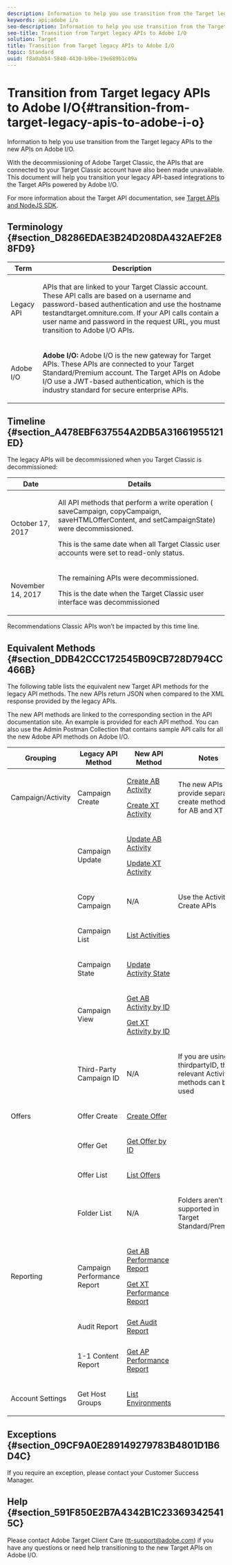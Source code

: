 ```yaml
---
description: Information to help you use transition from the Target legacy APIs to the new APIs on Adobe I/O.
keywords: api;adobe i/o
seo-description: Information to help you use transition from the Target legacy APIs to the new APIs on Adobe I/O.
seo-title: Transition from Target legacy APIs to Adobe I/O
solution: Target
title: Transition from Target legacy APIs to Adobe I/O
topic: Standard
uuid: f8a0ab54-5840-4430-b9be-19e689b1c09a
---
```


# Transition from Target legacy APIs to Adobe I/O{#transition-from-target-legacy-apis-to-adobe-i-o}

Information to help you use transition from the Target legacy APIs to the new APIs on Adobe I/O.

With the decommissioning of Adobe Target Classic, the APIs that are connected to your Target Classic account have also been made unavailable. This document will help you transition your legacy API-based integrations to the Target APIs powered by Adobe I/O.

For more information about the Target API documentation, see [Target APIs and NodeJS SDK](../../c-implementing-target/c-api-and-sdk-overview/c-api-and-sdk-overview.md#concept_5718EC1FF2ED4436935D0BCCD7AA29A6).

## Terminology {#section_D8286EDAE3B24D208DA432AEF2E88FD9}

<table id="table_3228619660E54F029F4834236BEFE19B"> 
 <thead> 
  <tr> 
   <th colname="col1" class="entry"> Term </th> 
   <th colname="col2" class="entry"> Description </th> 
  </tr>
 </thead>
 <tbody> 
  <tr> 
   <td colname="col1"> <p>Legacy API </p> </td> 
   <td colname="col2"> <p>APIs that are linked to your Target Classic account. These API calls are based on a username and password-based authentication and use the hostname <span class="filepath"> testandtarget.omniture.com</span>. If your API calls contain a user name and password in the request URL, you must transition to Adobe I/O APIs. </p> </td> 
  </tr> 
  <tr> 
   <td colname="col1"> <p>Adobe I/O </p> </td> 
   <td colname="col2"> <p><b>Adobe I/O:</b> Adobe I/O is the new gateway for Target APIs. These APIs are connected to your Target Standard/Premium account. The Target APIs on Adobe I/O use a JWT-based authentication, which is the industry standard for secure enterprise APIs. </p> </td> 
  </tr> 
 </tbody> 
</table>

## Timeline {#section_A478EBF637554A2DB5A31661955121ED}

The legacy APIs will be decommissioned when you Target Classic is decommissioned:

<table id="table_BE395755732E4DC1915A72EE72D57CA8"> 
 <thead> 
  <tr> 
   <th colname="col1" class="entry"> Date </th> 
   <th colname="col2" class="entry"> Details </th> 
  </tr>
 </thead>
 <tbody> 
  <tr> 
   <td colname="col1"> <p>October 17, 2017 </p> </td> 
   <td colname="col2"> <p>All API methods that perform a write operation (<span class="codeph"> saveCampaign</span>, <span class="codeph"> copyCampaign</span>, <span class="codeph"> saveHTMLOfferContent</span>, and <span class="codeph"> setCampaignState</span>) were decommissioned. </p> <p>This is the same date when all Target Classic user accounts were set to read-only status. </p> </td> 
  </tr> 
  <tr> 
   <td colname="col1"> <p>November 14, 2017 </p> </td> 
   <td colname="col2"> <p>The remaining APIs were decommissioned. </p> <p>This is the date when the Target Classic user interface was decommissioned </p> </td> 
  </tr> 
 </tbody> 
</table>

Recommendations Classic APIs won’t be impacted by this time line.

## Equivalent Methods {#section_DDB42CCC172545B09CB728D794CC466B}

The following table lists the equivalent new Target API methods for the legacy API methods. The new APIs return JSON when compared to the XML response provided by the legacy APIs.

The new API methods are linked to the corresponding section in the API documentation site. An example is provided for each API method. You can also use the Admin Postman Collection that contains sample API calls for all the new Adobe API methods on Adobe I/O.

<table id="table_C7A209501D99423DB13D513F54427277"> 
 <thead> 
  <tr> 
   <th colname="col1" class="entry"> Grouping </th> 
   <th colname="col2" class="entry"> Legacy API Method </th> 
   <th colname="col3" class="entry"> New API Method </th> 
   <th colname="col4" class="entry"> Notes </th> 
  </tr>
 </thead>
 <tbody> 
  <tr> 
   <td colname="col1"> <p>Campaign/Activity </p> </td> 
   <td colname="col2"> <p>Campaign Create </p> </td> 
   <td colname="col3"> <p><a href="https://developers.adobetarget.com/api/#create-ab-activity" format="http" scope="external"> Create AB Activity</a> </p> <p><a href="https://developers.adobetarget.com/api/#create-xt-activity" format="http" scope="external"> Create XT Activity</a> </p> </td> 
   <td colname="col4"> <p>The new APIs provide separate create methods for AB and XT </p> </td> 
  </tr> 
  <tr> 
   <td colname="col1"> </td> 
   <td colname="col2"> <p>Campaign Update </p> </td> 
   <td colname="col3"> <p><a href="https://developers.adobetarget.com/api/#update-ab-activity" format="http" scope="external"> Update AB Activity</a> </p> <p><a href="https://developers.adobetarget.com/api/#update-xt-activity" format="http" scope="external"> Update XT Activity</a> </p> </td> 
   <td colname="col4"> </td> 
  </tr> 
  <tr> 
   <td colname="col1"> </td> 
   <td colname="col2"> <p>Copy Campaign </p> </td> 
   <td colname="col3"> <p>N/A </p> </td> 
   <td colname="col4"> <p>Use the Activity Create APIs </p> </td> 
  </tr> 
  <tr> 
   <td colname="col1"> </td> 
   <td colname="col2"> <p>Campaign List </p> </td> 
   <td colname="col3"> <p><a href="https://developers.adobetarget.com/api/#list-activities" format="http" scope="external"> List Activities</a> </p> </td> 
   <td colname="col4"> </td> 
  </tr> 
  <tr> 
   <td colname="col1"> </td> 
   <td colname="col2"> <p>Campaign State </p> </td> 
   <td colname="col3"> <p><a href="https://developers.adobetarget.com/api/#update-activity-state" format="http" scope="external"> Update Activity State</a> </p> </td> 
   <td colname="col4"> </td> 
  </tr> 
  <tr> 
   <td colname="col1"> </td> 
   <td colname="col2"> <p>Campaign View </p> </td> 
   <td colname="col3"> <p><a href="https://developers.adobetarget.com/api/#get-ab-activity-by-id" format="http" scope="external"> Get AB Activity by ID</a> </p> <p><a href="https://developers.adobetarget.com/api/#get-xt-activity-by-id" format="http" scope="external"> Get XT Activity by ID</a> </p> </td> 
   <td colname="col4"> </td> 
  </tr> 
  <tr> 
   <td colname="col1"> </td> 
   <td colname="col2"> <p>Third-Party Campaign ID </p> </td> 
   <td colname="col3"> <p>N/A </p> </td> 
   <td colname="col4"> <p>If you are using a thirdpartyID, the relevant Activity methods can be used </p> </td> 
  </tr> 
  <tr> 
   <td colname="col1"> <p>Offers </p> </td> 
   <td colname="col2"> <p>Offer Create </p> </td> 
   <td colname="col3"> <p><a href="https://developers.adobetarget.com/api/#create-offer" format="http" scope="external"> Create Offer</a> </p> </td> 
   <td colname="col4"> </td> 
  </tr> 
  <tr> 
   <td colname="col1"> </td> 
   <td colname="col2"> <p>Offer Get </p> </td> 
   <td colname="col3"> <p><a href="https://developers.adobetarget.com/api/#get-offer-by-id" format="http" scope="external"> Get Offer by ID</a> </p> </td> 
   <td colname="col4"> </td> 
  </tr> 
  <tr> 
   <td colname="col1"> </td> 
   <td colname="col2"> <p>Offer List </p> </td> 
   <td colname="col3"> <p><a href="https://developers.adobetarget.com/api/#list-offers" format="http" scope="external"> List Offers</a> </p> </td> 
   <td colname="col4"> </td> 
  </tr> 
  <tr> 
   <td colname="col1"> </td> 
   <td colname="col2"> <p>Folder List </p> </td> 
   <td colname="col3"> <p>N/A </p> </td> 
   <td colname="col4"> <p>Folders aren’t supported in Target Standard/Premium </p> </td> 
  </tr> 
  <tr> 
   <td colname="col1"> <p>Reporting </p> </td> 
   <td colname="col2"> <p>Campaign Performance Report </p> </td> 
   <td colname="col3"> <p><a href="https://developers.adobetarget.com/api/#get-ab-performance-report" format="http" scope="external"> Get AB Performance Report</a> </p> <p><a href="https://developers.adobetarget.com/api/#get-xt-performance-report" format="http" scope="external"> Get XT Performance Report</a> </p> </td> 
   <td colname="col4"> </td> 
  </tr> 
  <tr> 
   <td colname="col1"> </td> 
   <td colname="col2"> <p>Audit Report </p> </td> 
   <td colname="col3"><a href="https://developers.adobetarget.com/api/#get-audit-report" format="http" scope="external"> Get Audit Report </a> </td> 
   <td colname="col4"> </td> 
  </tr> 
  <tr> 
   <td colname="col1"> </td> 
   <td colname="col2"> <p>1-1 Content Report </p> </td> 
   <td colname="col3"> <p><a href="https://developers.adobetarget.com/api/#get-ap-activity-performance-report" format="http" scope="external"> Get AP Performance Report</a> </p> </td> 
   <td colname="col4"> </td> 
  </tr> 
  <tr> 
   <td colname="col1"> <p>Account Settings </p> </td> 
   <td colname="col2"> <p>Get Host Groups </p> </td> 
   <td colname="col3"> <p><a href="https://developers.adobetarget.com/api/#list-environments" format="http" scope="external"> List Environments</a> </p> </td> 
   <td colname="col4"> </td> 
  </tr> 
 </tbody> 
</table>

## Exceptions {#section_09CF9A0E289149279783B4801D1B6D4C}

If you require an exception, please contact your Customer Success Manager.

## Help {#section_591F850E2B7A4342B1C233693425415C}

Please contact Adobe Target Client Care (tt-support@adobe.com) if you have any questions or need help transitioning to the new Target APIs on Adobe I/O. 
